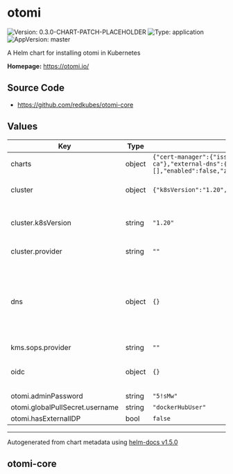 # otomi

![Version: 0.3.0-CHART-PATCH-PLACEHOLDER](https://img.shields.io/badge/Version-0.3.0--CHART--PATCH--PLACEHOLDER-informational?style=flat-square) ![Type: application](https://img.shields.io/badge/Type-application-informational?style=flat-square) ![AppVersion: master](https://img.shields.io/badge/AppVersion-master-informational?style=flat-square)

A Helm chart for installing otomi in Kubernetes

**Homepage:** <https://otomi.io/>

## Source Code

* <https://github.com/redkubes/otomi-core>

## Values

| Key | Type | Default | Description |
|-----|------|---------|-------------|
| charts | object | `{"cert-manager":{"issuer":"custom-ca"},"external-dns":{"domainFilters":[],"enabled":false,"zoneIdFilters":[]}}` | Enable Otomi apps |
| cluster | object | `{"k8sVersion":"1.20","name":"dev","provider":""}` | Tell otomi your cluster metadata |
| cluster.k8sVersion | string | `"1.20"` | Tell otomi your k8s version in advance |
| cluster.provider | string | `""` | Enter the k8s provider: aws|azure|google |
| dns | object | `{}` | Enter the (cloud) provider where you use its name server services for k8s? (optional) |
| kms.sops.provider | string | `""` |  |
| oidc | object | `{}` | Bring your own IDP, by default oidc=keycloak |
| otomi.adminPassword | string | `"5!sMw"` |  |
| otomi.globalPullSecret.username | string | `"dockerHubUser"` |  |
| otomi.hasExternalIDP | bool | `false` |  |

----------------------------------------------
Autogenerated from chart metadata using [helm-docs v1.5.0](https://github.com/norwoodj/helm-docs/releases/v1.5.0)

## otomi-core